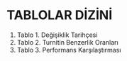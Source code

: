 # TABLOLAR DİZİNİ

1. Tablo 1. Değişiklik Tarihçesi
2. Tablo 2. Turnitin Benzerlik Oranları
3. Tablo 3. Performans Karşılaştırması
